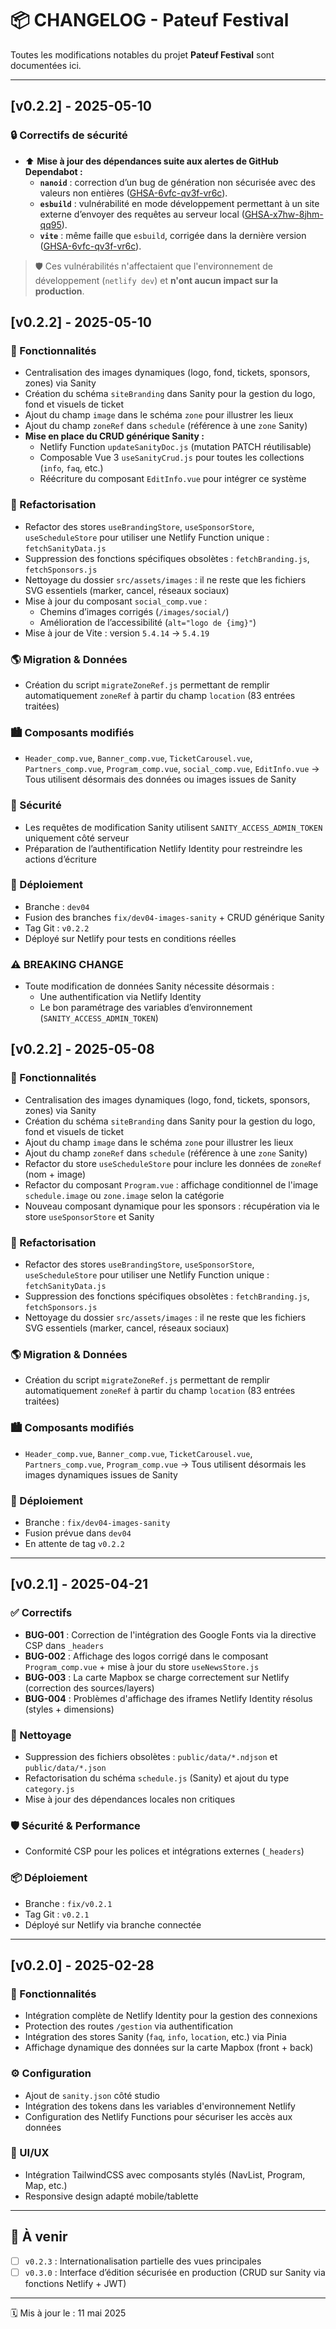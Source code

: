 # 📦 CHANGELOG - Pateuf Festival

Toutes les modifications notables du projet **Pateuf Festival** sont documentées ici.

---

## [v0.2.2] - 2025-05-10

### 🔒 Correctifs de sécurité

- ⬆️ **Mise à jour des dépendances suite aux alertes de GitHub Dependabot :**
  - **`nanoid`** : correction d’un bug de génération non sécurisée avec des valeurs non entières ([GHSA-6vfc-qv3f-vr6c](https://github.com/ai/nanoid/security/advisories/GHSA-6vfc-qv3f-vr6c)).
  - **`esbuild`** : vulnérabilité en mode développement permettant à un site externe d’envoyer des requêtes au serveur local ([GHSA-x7hw-8jhm-qq95](https://github.com/evanw/esbuild/security/advisories/GHSA-x7hw-8jhm-qq95)).
  - **`vite`** : même faille que `esbuild`, corrigée dans la dernière version ([GHSA-6vfc-qv3f-vr6c](https://github.com/vitejs/vite/security/advisories/GHSA-6vfc-qv3f-vr6c)).

> 🛡️ Ces vulnérabilités n'affectaient que l'environnement de développement (`netlify dev`) et **n'ont aucun impact sur la production**.


## [v0.2.2] - 2025-05-10

### 🚀 Fonctionnalités

- Centralisation des images dynamiques (logo, fond, tickets, sponsors, zones) via Sanity
- Création du schéma `siteBranding` dans Sanity pour la gestion du logo, fond et visuels de ticket
- Ajout du champ `image` dans le schéma `zone` pour illustrer les lieux
- Ajout du champ `zoneRef` dans `schedule` (référence à une `zone` Sanity)
- **Mise en place du CRUD générique Sanity :**
  - Netlify Function `updateSanityDoc.js` (mutation PATCH réutilisable)
  - Composable Vue 3 `useSanityCrud.js` pour toutes les collections (`info`, `faq`, etc.)
  - Réécriture du composant `EditInfo.vue` pour intégrer ce système

### 🔄 Refactorisation

- Refactor des stores `useBrandingStore`, `useSponsorStore`, `useScheduleStore` pour utiliser une Netlify Function unique : `fetchSanityData.js`
- Suppression des fonctions spécifiques obsolètes : `fetchBranding.js`, `fetchSponsors.js`
- Nettoyage du dossier `src/assets/images` : il ne reste que les fichiers SVG essentiels (marker, cancel, réseaux sociaux)
- Mise à jour du composant `social_comp.vue` :
  - Chemins d’images corrigés (`/images/social/`)
  - Amélioration de l’accessibilité (`alt="logo de {img}"`)
- Mise à jour de Vite : version `5.4.14` → `5.4.19`

### 🌎 Migration & Données

- Création du script `migrateZoneRef.js` permettant de remplir automatiquement `zoneRef` à partir du champ `location` (83 entrées traitées)

### 🏙️ Composants modifiés

- `Header_comp.vue`, `Banner_comp.vue`, `TicketCarousel.vue`, `Partners_comp.vue`, `Program_comp.vue`, `social_comp.vue`, `EditInfo.vue`
  → Tous utilisent désormais des données ou images issues de Sanity

### 🔐 Sécurité

- Les requêtes de modification Sanity utilisent `SANITY_ACCESS_ADMIN_TOKEN` uniquement côté serveur
- Préparation de l’authentification Netlify Identity pour restreindre les actions d’écriture

### 📅 Déploiement

- Branche : `dev04`
- Fusion des branches `fix/dev04-images-sanity` + CRUD générique Sanity
- Tag Git : `v0.2.2`
- Déployé sur Netlify pour tests en conditions réelles

### ⚠️ BREAKING CHANGE

- Toute modification de données Sanity nécessite désormais :
  - Une authentification via Netlify Identity
  - Le bon paramétrage des variables d’environnement (`SANITY_ACCESS_ADMIN_TOKEN`)

## [v0.2.2] - 2025-05-08

### 🚀 Fonctionnalités

- Centralisation des images dynamiques (logo, fond, tickets, sponsors, zones) via Sanity
- Création du schéma `siteBranding` dans Sanity pour la gestion du logo, fond et visuels de ticket
- Ajout du champ `image` dans le schéma `zone` pour illustrer les lieux
- Ajout du champ `zoneRef` dans `schedule` (référence à une `zone` Sanity)
- Refactor du store `useScheduleStore` pour inclure les données de `zoneRef` (nom + image)
- Refactor du composant `Program.vue` : affichage conditionnel de l'image `schedule.image` ou `zone.image` selon la catégorie
- Nouveau composant dynamique pour les sponsors : récupération via le store `useSponsorStore` et Sanity

### 🔄 Refactorisation

- Refactor des stores `useBrandingStore`, `useSponsorStore`, `useScheduleStore` pour utiliser une Netlify Function unique : `fetchSanityData.js`
- Suppression des fonctions spécifiques obsolètes : `fetchBranding.js`, `fetchSponsors.js`
- Nettoyage du dossier `src/assets/images` : il ne reste que les fichiers SVG essentiels (marker, cancel, réseaux sociaux)

### 🌎 Migration & Données

- Création du script `migrateZoneRef.js` permettant de remplir automatiquement `zoneRef` à partir du champ `location` (83 entrées traitées)

### 🏙️ Composants modifiés

- `Header_comp.vue`, `Banner_comp.vue`, `TicketCarousel.vue`, `Partners_comp.vue`, `Program_comp.vue`
  → Tous utilisent désormais les images dynamiques issues de Sanity

### 📅 Déploiement

- Branche : `fix/dev04-images-sanity`
- Fusion prévue dans `dev04`
- En attente de tag `v0.2.2`

---

## [v0.2.1] - 2025-04-21

### ✅ Correctifs

- **BUG-001** : Correction de l'intégration des Google Fonts via la directive CSP dans `_headers`
- **BUG-002** : Affichage des logos corrigé dans le composant `Program_comp.vue` + mise à jour du store `useNewsStore.js`
- **BUG-003** : La carte Mapbox se charge correctement sur Netlify (correction des sources/layers)
- **BUG-004** : Problèmes d'affichage des iframes Netlify Identity résolus (styles + dimensions)

### 𞷼 Nettoyage

- Suppression des fichiers obsolètes : `public/data/*.ndjson` et `public/data/*.json`
- Refactorisation du schéma `schedule.js` (Sanity) et ajout du type `category.js`
- Mise à jour des dépendances locales non critiques

### 🛡️ Sécurité & Performance

- Conformité CSP pour les polices et intégrations externes (`_headers`)

### 📦 Déploiement

- Branche : `fix/v0.2.1`
- Tag Git : `v0.2.1`
- Déployé sur Netlify via branche connectée

---

## [v0.2.0] - 2025-02-28

### 🚀 Fonctionnalités

- Intégration complète de Netlify Identity pour la gestion des connexions
- Protection des routes `/gestion` via authentification
- Intégration des stores Sanity (`faq`, `info`, `location`, etc.) via Pinia
- Affichage dynamique des données sur la carte Mapbox (front + back)

### ⚙️ Configuration

- Ajout de `sanity.json` côté studio
- Intégration des tokens dans les variables d'environnement Netlify
- Configuration des Netlify Functions pour sécuriser les accès aux données

### 🎨 UI/UX

- Intégration TailwindCSS avec composants stylés (NavList, Program, Map, etc.)
- Responsive design adapté mobile/tablette

---

## 📌 À venir

- [ ] `v0.2.3` : Internationalisation partielle des vues principales
- [ ] `v0.3.0` : Interface d’édition sécurisée en production (CRUD sur Sanity via fonctions Netlify + JWT)

---

🗓️ Mis à jour le : 11 mai 2025
